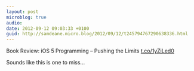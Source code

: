 ```yaml
---
layout: post
microblog: true
audio: 
date: 2012-09-12 09:03:33 +0100
guid: http://samdeane.micro.blog/2012/09/12/t245794767290638336.html
---
```

Book Review: iOS 5 Programming – Pushing the Limits [t.co/1yZiLed0](http://t.co/1yZiLed0)

Sounds like this is one to miss...

